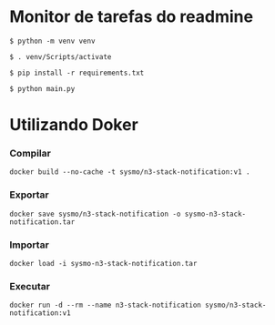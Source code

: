 # Monitor de tarefas do readmine

`$ python -m venv venv`

`$ . venv/Scripts/activate`

`$ pip install -r requirements.txt`

`$ python main.py`

# Utilizando Doker

### Compilar
`docker build --no-cache -t sysmo/n3-stack-notification:v1 .`

### Exportar
`docker save sysmo/n3-stack-notification -o sysmo-n3-stack-notification.tar`

### Importar
`docker load -i sysmo-n3-stack-notification.tar`

### Executar
`docker run -d --rm --name n3-stack-notification sysmo/n3-stack-notification:v1`
